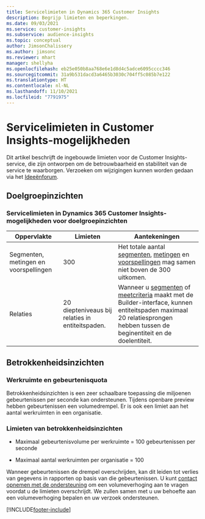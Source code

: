 ```yaml
---
title: Servicelimieten in Dynamics 365 Customer Insights
description: Begrijp limieten en beperkingen.
ms.date: 09/03/2021
ms.service: customer-insights
ms.subservice: audience-insights
ms.topic: conceptual
author: JimsonChalissery
ms.author: jimsonc
ms.reviewer: mhart
manager: shellyha
ms.openlocfilehash: eb25e050b8aa768e6e1d8d4c5adce6095cccc346
ms.sourcegitcommit: 31a9b531dacd3a6465b3030c704ff5c085b7e122
ms.translationtype: HT
ms.contentlocale: nl-NL
ms.lasthandoff: 11/10/2021
ms.locfileid: "7791975"
---
```

# <a name="service-limits-in-customer-insights-capabilities"></a>Servicelimieten in Customer Insights-mogelijkheden

Dit artikel beschrijft de ingebouwde limieten voor de Customer Insights-service, die zijn ontworpen om de betrouwbaarheid en stabiliteit van de service te waarborgen. Verzoeken om wijzigingen kunnen worden gedaan via het [Ideeënforum](https://go.microsoft.com/fwlink/?linkid=2074172). 

## <a name="audience-insights"></a>Doelgroepinzichten

### <a name="service-limits-in-dynamics-365-customer-insights-audience-insights-capability"></a>Servicelimieten in Dynamics 365 Customer Insights-mogelijkheden voor doelgroepinzichten

| Oppervlakte  | Limieten  | Aantekeningen |
|-------------|---------------------------------------------------------------------|---------------------------------------------------------------------|
| Segmenten, metingen en voorspellingen | 300  | Het totale aantal [segmenten](audience-insights/segments.md), [metingen](audience-insights/measures.md) en [voorspellingen](audience-insights/predictions.md) mag samen niet boven de 300 uitkomen.  |
| Relaties | 20 diepteniveaus bij relaties in entiteitspaden. | Wanneer u [segmenten](audience-insights/segments.md) of [meetcriteria](audience-insights/measures.md) maakt met de Builder-interface, kunnen entiteitspaden maximaal 20 relatiesprongen hebben tussen de beginentiteit en de doelentiteit.  |


## <a name="engagement-insights"></a>Betrokkenheidsinzichten

### <a name="workspace-and-event-quotas"></a>Werkruimte en gebeurtenisquota

Betrokkenheidsinzichten is een zeer schaalbare toepassing die miljoenen gebeurtenissen per seconde kan ondersteunen. Tijdens openbare preview hebben gebeurtenissen een volumedrempel. Er is ook een limiet aan het aantal werkruimten in een organisatie.

### <a name="engagement-insights-limits"></a>Limieten van betrokkenheidsinzichten

- Maximaal gebeurtenisvolume per werkruimte = 100 gebeurtenissen per seconde

- Maximaal aantal werkruimten per organisatie = 100

Wanneer gebeurtenissen de drempel overschrijden, kan dit leiden tot verlies van gegevens in rapporten op basis van die gebeurtenissen. U kunt [contact opnemen met de ondersteuning](https://go.microsoft.com/fwlink/?linkid=2145734) om een volumeverhoging aan te vragen voordat u de limieten overschrijdt. We zullen samen met u uw behoefte aan een volumeverhoging bepalen en uw verzoek ondersteunen.


[!INCLUDE[footer-include](includes/footer-banner.md)]
